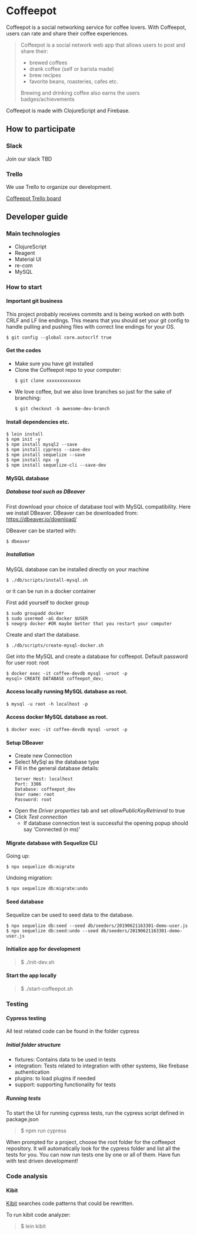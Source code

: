 # Coffeepot
Coffeepot is a social networking service for coffee lovers. With Coffeepot, users can rate and share their coffee experiences.
  > Coffeepot is a social network web app that allows users to post and share their:
  > - brewed coffees
  > - drank coffee (self or barista made)
  > - brew recipes
  > - favorite beans, roasteries, cafes etc.
  >  
  >  Brewing and drinking coffee also earns the users badges/achievements

Coffeepot is made with ClojureScript and Firebase.

## How to participate
### Slack
Join our slack TBD
### Trello

We use Trello to organize our development.

[Coffeepot Trello board](https://trello.com/b/mRJY0Av7/coffeepot)

## Developer guide

### Main technologies

 - ClojureScript
 - Reagent
 - Material UI
 - re-com
 - MySQL

### How to start
#### Important git business
This project probably receives commits and is being worked on with both CRLF and LF line endings. This means that you should set your git config to handle pulling and pushing files with correct line endings for your OS.

```
$ git config --global core.autocrlf true
```

#### Get the codes
- Make sure you have git installed
- Clone the Coffeepot repo to your computer:
	```
	$ git clone xxxxxxxxxxxxx
	```
- We love coffee, but we also love branches so just for the sake of branching:
	```
	$ git checkout -b awesome-dev-branch
	```
#### Install dependencies etc.
```
$ lein install
$ npm init -y
$ npm install mysql2 --save
$ npm install cypress --save-dev
$ npm install sequelize --save
$ npm install npx -g
$ npm install sequelize-cli --save-dev 
```

#### MySQL database

##### Database tool such as DBeaver

First download your choice of database tool with MySQL compatibility. Here we install DBeaver.
DBeaver can be downloaded from: https://dbeaver.io/download/

DBeaver can be started with:
```
$ dbeaver
```

##### Installation

MySQL database can be installed directly on your machine
```
$ ./db/scripts/install-mysql.sh
```
  
or it can be run in a docker container
  
First add yourself to docker group
```
$ sudo groupadd docker
$ sudo usermod -aG docker $USER
$ newgrp docker #OR maybe better that you restart your computer
```

Create and start the database.
```
$ ./db/scripts/create-mysql-docker.sh
``` 

Get into the MySQL and create a database for coffeepot. Default password for user root: root
``` 
$ docker exec -it coffee-devdb mysql -uroot -p
mysql> CREATE DATABASE coffeepot_dev;
``` 

#### Access locally running MySQL database as root.
```
$ mysql -u root -h localhost -p
```

#### Access docker MySQL database as root.
```
$ docker exec -it coffee-devdb mysql -uroot -p
```
#### Setup DBeaver
- Create new Connection
- Select MySql as the database type
- Fill in the general database details:
  ```
  Server Host: localhost
  Port: 3306
  Database: coffeepot_dev
  User name: root
  Password: root
  ```
- Open the *Driver properties* tab and set *allowPublicKeyRetrieval* to true
- Click *Test connection*
  - If database connection test is successful the opening popup should say 'Connected (*n* ms)'

#### Migrate database with Sequelize CLI
Going up:
```
$ npx sequelize db:migrate
```
Undoing migration:
```
$ npx sequelize db:migrate:undo
```

#### Seed database
Sequelize can be used to seed data to the database.
```
$ npx sequelize db:seed --seed db/seeders/20190621163301-demo-user.js
$ npx sequelize db:seed:undo --seed db/seeders/20190621163301-demo-user.js
```

#### Initialize app for development
 > $ ./init-dev.sh

#### Start the app locally
 > $ ./start-coffeepot.sh
 
### Testing
#### Cypress testing
All test related code can be found in the folder cypress
##### Initial folder structure
- fixtures: Contains data to be used in tests
- integration: Tests related to integration with other systems, like firebase authentication
- plugins: to load plugins if needed
- support: supporting functionality for tests

##### Running tests
To start the UI for running cypress tests, run the cypress script defined in package.json
> $ npm run cypress

When prompted for a project, choose the root folder for the coffeepot repository. It will automatically look for the cypress folder and list all the tests for you. You can now run tests one by one or all of them. Have fun with test driven development!
  
### Code analysis
#### Kibit
[Kibit](https://github.com/jonase/kibit) searches code patterns that could be rewritten.

To run kibit code analyzer:
  > $ lein kibit
